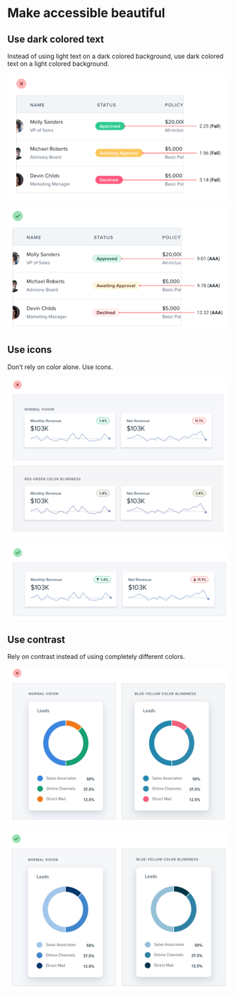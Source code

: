 # Make accessible beautiful

## Use dark colored text

Instead of using light text on a dark colored background, use dark colored text on a light colored background.

![](../.gitbook/assets/accessible-labels-bad.png)

![](../.gitbook/assets/accessible-labels-good.png)

## Use icons

Don’t rely on color alone. Use icons.

![](../.gitbook/assets/accessible-wo-icons-bad.png)

![](../.gitbook/assets/accessible-with-icons-good.png)

## Use contrast

Rely on contrast instead of using completely different colors.

![](../.gitbook/assets/accessible-colors-bad.png)

![](../.gitbook/assets/accessible-contrast-good.png)
